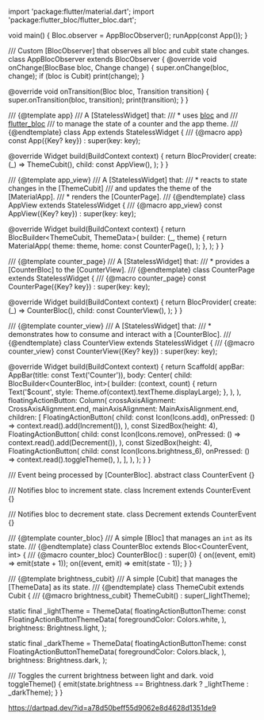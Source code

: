 
import 'package:flutter/material.dart';
import 'package:flutter_bloc/flutter_bloc.dart';

void main() {
  Bloc.observer = AppBlocObserver();
  runApp(const App());
}

/// Custom [BlocObserver] that observes all bloc and cubit state changes.
class AppBlocObserver extends BlocObserver {
  @override
  void onChange(BlocBase bloc, Change change) {
    super.onChange(bloc, change);
    if (bloc is Cubit) print(change);
  }

  @override
  void onTransition(Bloc bloc, Transition transition) {
    super.onTransition(bloc, transition);
    print(transition);
  }
}

/// {@template app}
/// A [StatelessWidget] that:
/// * uses [bloc](https://pub.dev/packages/bloc) and
/// [flutter_bloc](https://pub.dev/packages/flutter_bloc)
/// to manage the state of a counter and the app theme.
/// {@endtemplate}
class App extends StatelessWidget {
  /// {@macro app}
  const App({Key? key}) : super(key: key);

  @override
  Widget build(BuildContext context) {
    return BlocProvider(
      create: (_) => ThemeCubit(),
      child: const AppView(),
    );
  }
}

/// {@template app_view}
/// A [StatelessWidget] that:
/// * reacts to state changes in the [ThemeCubit]
/// and updates the theme of the [MaterialApp].
/// * renders the [CounterPage].
/// {@endtemplate}
class AppView extends StatelessWidget {
  /// {@macro app_view}
  const AppView({Key? key}) : super(key: key);

  @override
  Widget build(BuildContext context) {
    return BlocBuilder<ThemeCubit, ThemeData>(
      builder: (_, theme) {
        return MaterialApp(
          theme: theme,
          home: const CounterPage(),
        );
      },
    );
  }
}

/// {@template counter_page}
/// A [StatelessWidget] that:
/// * provides a [CounterBloc] to the [CounterView].
/// {@endtemplate}
class CounterPage extends StatelessWidget {
  /// {@macro counter_page}
  const CounterPage({Key? key}) : super(key: key);

  @override
  Widget build(BuildContext context) {
    return BlocProvider(
      create: (_) => CounterBloc(),
      child: const CounterView(),
    );
  }
}

/// {@template counter_view}
/// A [StatelessWidget] that:
/// * demonstrates how to consume and interact with a [CounterBloc].
/// {@endtemplate}
class CounterView extends StatelessWidget {
  /// {@macro counter_view}
  const CounterView({Key? key}) : super(key: key);

  @override
  Widget build(BuildContext context) {
    return Scaffold(
      appBar: AppBar(title: const Text('Counter')),
      body: Center(
        child: BlocBuilder<CounterBloc, int>(
          builder: (context, count) {
            return Text('$count', style: Theme.of(context).textTheme.displayLarge);
          },
        ),
      ),
      floatingActionButton: Column(
        crossAxisAlignment: CrossAxisAlignment.end,
        mainAxisAlignment: MainAxisAlignment.end,
        children: <Widget>[
          FloatingActionButton(
            child: const Icon(Icons.add),
            onPressed: () => context.read<CounterBloc>().add(Increment()),
          ),
          const SizedBox(height: 4),
          FloatingActionButton(
            child: const Icon(Icons.remove),
            onPressed: () => context.read<CounterBloc>().add(Decrement()),
          ),
          const SizedBox(height: 4),
          FloatingActionButton(
            child: const Icon(Icons.brightness_6),
            onPressed: () => context.read<ThemeCubit>().toggleTheme(),
          ),
        ],
      ),
    );
  }
}

/// Event being processed by [CounterBloc].
abstract class CounterEvent {}

/// Notifies bloc to increment state.
class Increment extends CounterEvent {}

/// Notifies bloc to decrement state.
class Decrement extends CounterEvent {}

/// {@template counter_bloc}
/// A simple [Bloc] that manages an `int` as its state.
/// {@endtemplate}
class CounterBloc extends Bloc<CounterEvent, int> {
  /// {@macro counter_bloc}
  CounterBloc() : super(0) {
    on<Increment>((event, emit) => emit(state + 1));
    on<Decrement>((event, emit) => emit(state - 1));
  }
}

/// {@template brightness_cubit}
/// A simple [Cubit] that manages the [ThemeData] as its state.
/// {@endtemplate}
class ThemeCubit extends Cubit<ThemeData> {
  /// {@macro brightness_cubit}
  ThemeCubit() : super(_lightTheme);

  static final _lightTheme = ThemeData(
    floatingActionButtonTheme: const FloatingActionButtonThemeData(
      foregroundColor: Colors.white,
    ),
    brightness: Brightness.light,
  );

  static final _darkTheme = ThemeData(
    floatingActionButtonTheme: const FloatingActionButtonThemeData(
      foregroundColor: Colors.black,
    ),
    brightness: Brightness.dark,
  );

  /// Toggles the current brightness between light and dark.
  void toggleTheme() {
    emit(state.brightness == Brightness.dark ? _lightTheme : _darkTheme);
  }
}

https://dartpad.dev/?id=a78d50beff55d9062e8d4628d1351de9